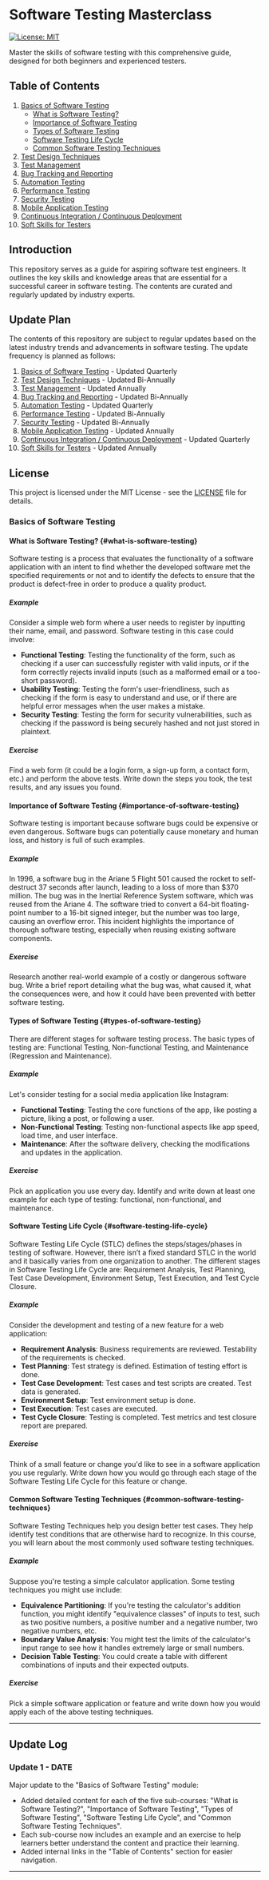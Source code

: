 # Software Testing Masterclass

[![License: MIT](https://img.shields.io/badge/License-MIT-yellow.svg)](https://opensource.org/licenses/MIT)

Master the skills of software testing with this comprehensive guide, designed for both beginners and experienced testers.

## Table of Contents

1. [Basics of Software Testing](#basics-of-software-testing)
    - [What is Software Testing?](#what-is-software-testing)
    - [Importance of Software Testing](#importance-of-software-testing)
    - [Types of Software Testing](#types-of-software-testing)
    - [Software Testing Life Cycle](#software-testing-life-cycle)
    - [Common Software Testing Techniques](#common-software-testing-techniques)
2. [Test Design Techniques](./TestDesignTechniques)
3. [Test Management](./TestManagement)
4. [Bug Tracking and Reporting](./BugTrackingAndReporting)
5. [Automation Testing](./AutomationTesting)
6. [Performance Testing](./PerformanceTesting)
7. [Security Testing](./SecurityTesting)
8. [Mobile Application Testing](./MobileApplicationTesting)
9. [Continuous Integration / Continuous Deployment](./ContinuousIntegrationContinuousDeployment)
10. [Soft Skills for Testers](./SoftSkillsForTesters)

## Introduction

This repository serves as a guide for aspiring software test engineers. It outlines the key skills and knowledge areas that are essential for a successful career in software testing. The contents are curated and regularly updated by industry experts.

## Update Plan

The contents of this repository are subject to regular updates based on the latest industry trends and advancements in software testing. The update frequency is planned as follows:

1. [Basics of Software Testing](./BasicsOfSoftwareTesting) - Updated Quarterly
2. [Test Design Techniques](./TestDesignTechniques) - Updated Bi-Annually
3. [Test Management](./TestManagement) - Updated Annually
4. [Bug Tracking and Reporting](./BugTrackingAndReporting) - Updated Bi-Annually
5. [Automation Testing](./AutomationTesting) - Updated Quarterly
6. [Performance Testing](./PerformanceTesting) - Updated Bi-Annually
7. [Security Testing](./SecurityTesting) - Updated Bi-Annually
8. [Mobile Application Testing](./MobileApplicationTesting) - Updated Annually
9. [Continuous Integration / Continuous Deployment](./ContinuousIntegrationContinuousDeployment) - Updated Quarterly
10. [Soft Skills for Testers](./SoftSkillsForTesters) - Updated Annually

## License

This project is licensed under the MIT License - see the [LICENSE](LICENSE) file for details.



### Basics of Software Testing

#### What is Software Testing? {#what-is-software-testing}

Software testing is a process that evaluates the functionality of a software application with an intent to find whether the developed software met the specified requirements or not and to identify the defects to ensure that the product is defect-free in order to produce a quality product.

##### Example

Consider a simple web form where a user needs to register by inputting their name, email, and password. Software testing in this case could involve:

- **Functional Testing**: Testing the functionality of the form, such as checking if a user can successfully register with valid inputs, or if the form correctly rejects invalid inputs (such as a malformed email or a too-short password).
- **Usability Testing**: Testing the form's user-friendliness, such as checking if the form is easy to understand and use, or if there are helpful error messages when the user makes a mistake.
- **Security Testing**: Testing the form for security vulnerabilities, such as checking if the password is being securely hashed and not just stored in plaintext.

##### Exercise

Find a web form (it could be a login form, a sign-up form, a contact form, etc.) and perform the above tests. Write down the steps you took, the test results, and any issues you found.

#### Importance of Software Testing {#importance-of-software-testing}

Software testing is important because software bugs could be expensive or even dangerous. Software bugs can potentially cause monetary and human loss, and history is full of such examples.

##### Example

In 1996, a software bug in the Ariane 5 Flight 501 caused the rocket to self-destruct 37 seconds after launch, leading to a loss of more than $370 million. The bug was in the Inertial Reference System software, which was reused from the Ariane 4. The software tried to convert a 64-bit floating-point number to a 16-bit signed integer, but the number was too large, causing an overflow error. This incident highlights the importance of thorough software testing, especially when reusing existing software components.

##### Exercise

Research another real-world example of a costly or dangerous software bug. Write a brief report detailing what the bug was, what caused it, what the consequences were, and how it could have been prevented with better software testing.

#### Types of Software Testing {#types-of-software-testing}

There are different stages for software testing process. The basic types of testing are: Functional Testing, Non-functional Testing, and Maintenance (Regression and Maintenance).

##### Example

Let's consider testing for a social media application like Instagram:

- **Functional Testing**: Testing the core functions of the app, like posting a picture, liking a post, or following a user.
- **Non-Functional Testing**: Testing non-functional aspects like app speed, load time, and user interface.
- **Maintenance**: After the software delivery, checking the modifications and updates in the application.

##### Exercise

Pick an application you use every day. Identify and write down at least one example for each type of testing: functional, non-functional, and maintenance.

#### Software Testing Life Cycle {#software-testing-life-cycle}

Software Testing Life Cycle (STLC) defines the steps/stages/phases in testing of software. However, there isn’t a fixed standard STLC in the world and it basically varies from one organization to another. The different stages in Software Testing Life Cycle are: Requirement Analysis, Test Planning, Test Case Development, Environment Setup, Test Execution, and Test Cycle Closure.

##### Example

Consider the development and testing of a new feature for a web application:

- **Requirement Analysis**: Business requirements are reviewed. Testability of the requirements is checked.
- **Test Planning**: Test strategy is defined. Estimation of testing effort is done.
- **Test Case Development**: Test cases and test scripts are created. Test data is generated.
- **Environment Setup**: Test environment setup is done.
- **Test Execution**: Test cases are executed.
- **Test Cycle Closure**: Testing is completed. Test metrics and test closure report are prepared.

##### Exercise

Think of a small feature or change you'd like to see in a software application you use regularly. Write down how you would go through each stage of the Software Testing Life Cycle for this feature or change.

#### Common Software Testing Techniques {#common-software-testing-techniques}

Software Testing Techniques help you design better test cases. They help identify test conditions that are otherwise hard to recognize. In this course, you will learn about the most commonly used software testing techniques.

##### Example

Suppose you're testing a simple calculator application. Some testing techniques you might use include:

- **Equivalence Partitioning**: If you're testing the calculator's addition function, you might identify "equivalence classes" of inputs to test, such as two positive numbers, a positive number and a negative number, two negative numbers, etc.
- **Boundary Value Analysis**: You might test the limits of the calculator's input range to see how it handles extremely large or small numbers.
- **Decision Table Testing**: You could create a table with different combinations of inputs and their expected outputs.

##### Exercise

Pick a simple software application or feature and write down how you would apply each of the above testing techniques.

---

## Update Log

### Update 1 - DATE

Major update to the "Basics of Software Testing" module:

- Added detailed content for each of the five sub-courses: "What is Software Testing?", "Importance of Software Testing", "Types of Software Testing", "Software Testing Life Cycle", and "Common Software Testing Techniques".
- Each sub-course now includes an example and an exercise to help learners better understand the content and practice their learning.
- Added internal links in the "Table of Contents" section for easier navigation.

---
